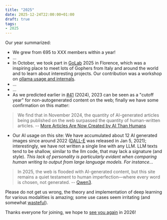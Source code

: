 ```yaml
---
title: "2025"
date: 2025-12-24T22:00:00+01:00
draft: true
tags:
- 2025
---
```



Our year summarized:

* We grew from 695 to XXX members within a year!
* ...
* In October, we took part in [GoLab](https://golab.io) 2025 in Florence, which
  was a inspiring place to meet lots of Gophers from Italy and around the world and
to learn about interesting projects. Our contribution was a workshop on [ollama
usage and internals](https://github.com/miku/ollamaintro).
* ...
* ...
* As we predicted earlier in [#41](/posts/meetup-41-wrapup/) (2024), 2023 can be seen
  as a "cutoff year" for non-autogenerated content on the web; finally we have some confirmation on this matter:

> We find that in November 2024, the quantity of AI-generated articles being
> published on the web surpassed the quantity of human-written articles. -- [More Articles Are Now Created by AI Than Humans](https://graphite.io/five-percent/more-articles-are-now-created-by-ai-than-humans)

* Our AI usage on this site: We have accumulated about 12 AI generated images
  since around 2022 ([DALL-E](https://openai.com/index/dall-e/) was released in
Jan 5, 2021); interestingly, we have not written a single line with any LLM.
LLM texts tend to be shallow, similar to the llm code, that may lack a
signature (and style). *This lack of personality is particularly evident when
comparing human writing to output from large language models. For instance...*

> In 2025, the web is flooded with AI-generated content, but this site remains
> a quiet testament to human imperfection—where every word is chosen, not
> generated. -- [Qwen3](https://qwen.ai/blog?id=1e3fa5c2d4662af2855586055ad037ed9e555125&from=research.research-list).

Please do not get us wrong, the theory and implementation of deep learning for
various modalities is amazing; some use cases seem irritating (and
somewhat [wasteful](https://news.mit.edu/2025/explained-generative-ai-environmental-impact-0117)).



Thanks everyone for joining, we hope to [see you again](https://www.meetup.com/Leipzig-Golang/) in 2026!

